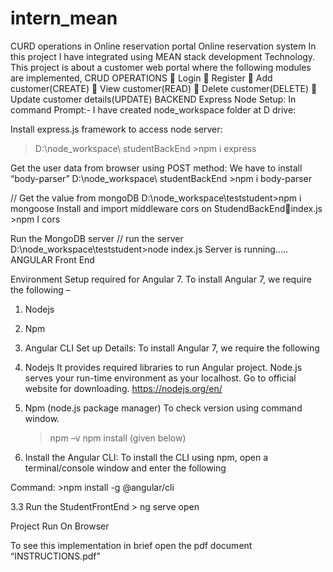 # intern_mean
CURD operations in Online reservation portal
Online reservation system
In this project I have integrated using MEAN stack development Technology. This project is about a customer web portal where the following modules are implemented, CRUD OPERATIONS
	Login
	Register
	Add customer(CREATE)
	View customer(READ)
	Delete customer(DELETE)
	Update customer details(UPDATE)
BACKEND
Express Node Setup:
In command Prompt:-
I have created node_workspace folder at D drive:

Install express.js framework to access node server:
>D:\node_workspace\ studentBackEnd >npm i express

Get the user data from browser using POST method:
We have to install “body-parser” D:\node_workspace\ studentBackEnd >npm i body-parser

// Get the value from mongoDB
D:\node_workspace\teststudent>npm i mongoose
Install and import middleware  cors on StudendBackEndindex.js
	>npm I cors

Run the MongoDB server
// run the server 
D:\node_workspace\teststudent>node index.js
Server is running…..
ANGULAR
Front End

Environment Setup required for Angular 7.
 To install Angular 7, we require the following –
1.	Nodejs
2.	Npm
3.	Angular CLI
Set up Details:
To install Angular 7, we require the following 
1.	Nodejs
	 It provides required libraries to run Angular project. Node.js serves your run-time environment 	as your localhost.
		Go to official website for downloading.
		https://nodejs.org/en/

2.	Npm (node.js package manager)
	To check version using command window.
	> npm –v
	> npm install (given below)
	
3. Install the Angular CLI:
	To install the CLI using npm, open a terminal/console window and enter the following 

Command:
	>npm install -g @angular/cli

3.3 Run the StudentFrontEnd
	> ng serve open


Project Run On Browser

To see this implementation in brief open the pdf document “INSTRUCTIONS.pdf”
